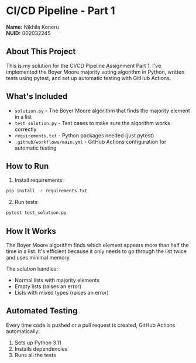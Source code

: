 # CI/CD Pipeline - Part 1

**Name:** Nikhila Koneru  
**NUID:** 002032245

## About This Project

This is my solution for the CI/CD Pipeline Assignment Part 1. I've implemented the Boyer Moore majority voting algorithm in Python, written tests using pytest, and set up automatic testing with GitHub Actions.

## What's Included

- `solution.py` - The Boyer Moore algorithm that finds the majority element in a list
- `test_solution.py` - Test cases to make sure the algorithm works correctly
- `requirements.txt` - Python packages needed (just pytest)
- `.github/workflows/main.yml` - GitHub Actions configuration for automatic testing

## How to Run

1. Install requirements:
```bash
pip install -r requirements.txt
```

2. Run tests:
```bash
pytest test_solution.py
```

## How It Works

The Boyer Moore algorithm finds which element appears more than half the time in a list. It's efficient because it only needs to go through the list twice and uses minimal memory.

The solution handles:
- Normal lists with majority elements
- Empty lists (raises an error)
- Lists with mixed types (raises an error)

## Automated Testing

Every time code is pushed or a pull request is created, GitHub Actions automatically:
1. Sets up Python 3.11
2. Installs dependencies
3. Runs all the tests
